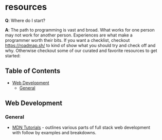 # resources

**Q**: Where do I start?

**A**: The path to programming is vast and broad. What works for one person may not work for another person. Experiences are what make a programmer worth their bits. If you want a checklist, checkout https://roadmap.sh/ to kind of show what you should try and check off and why. Otherwise checkout some of our curated and favorite resources to get started:

## Table of Contents
- [Web Development](#web-development)
  - [General](#general)

## Web Development

### General
- [MDN Tutorials](https://developer.mozilla.org/en-US/docs/Learn) - outlines various parts of full stack web development with follow by examples and breakdowns.
